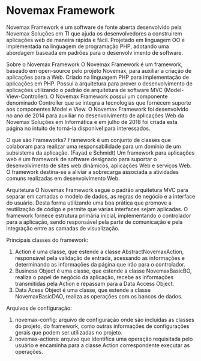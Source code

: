 # Novemax Framework
Novemax Framework é um software de fonte aberta desenvolvido pela Novemax Soluções em TI que ajuda os desenvolvedores a construirem aplicações web de maneira rápida e fácil. Projetado em linguagem OO e implementada na linguagem de programação PHP, adotando uma abordagem baseada em padrões para o desenvolv
imento de software.

Sobre o Novemax Framework
O Novemax Framework é um framework, baseado em open-source pelo projeto Novemax, para auxiliar a criação de aplicações para a Web. Criado na linguagem PHP para implementação de aplicações em PHP. Possui a arquitetura para prover o desenvolvimento de aplicações utilizando o padrão de arquitetura de software MVC (Model-View-Controller).
O Novemax Framework possui um componente denominado Controller que se integra a tecnologias que fornecem suporte aos componentes Model e View.
O Novemax Framework foi desenvolvido no ano de 2014 para auxiliar no desenvolvimento de aplicações Web da Novemax Soluções em Informática e em julho de 2018 foi criada esta página no intuito de torná-la disponível para interessados.

O que são Frameworks?
Framework é um conjunto de classes que colaboram para realizar uma responsabilidade para um domínio de um subsistema da aplicação. (Fayad e Schmidt)
Um framework para aplicações web é um framework de software designado para suportar o desenvolvimento de sites web dinâmicos, aplicações Web e serviços Web. O framework destina-se a aliviar a sobrecarga associada a atividades comuns realizadas em desenvolvimento Web.

Arquitetura
O Novemax Framework segue o padrão arquitetura MVC para separar em camadas o modelo de dados, as regras de negócio e a interface do usuário. Desta forma utilizando uma boa prática que promove a reutilização de código e permite que várias interfaces sejam aplicadas.
O framework fornece estrutura primária inicial, implementando o controlador para a aplicação, sendo responsável pela parte de comunicação e pela integração entre as camadas de visualização.

Principais classes do framework:
1) Action é uma classe, que estende a classe AbstractNovemaxAction, responsável pela validação de entrada, acessando as informações e determinando as informações da página que irão para o controlador.
2) Business Object é uma classe, que estende a classe NovemaxBasicBO, realiza o papel de negócio da aplicação, recebe as informações transmitidas pela Action e repassam para a Data Access Object.
3) Data Acess Object é uma classe, que estende a classe NovemaxBasicDAO, realiza as operações com os bancos de dados.

Arquivos de configuração:
1) novemax-config: arquivo de configuração onde são incluídas as classes do projeto, do framework, como outras informações de configurações gerais que podem ser utilizadas no projeto.
2) novemax-actions: arquivo que identifica uma operação requisitada pelo usuário e encaminha para a classe Action correspondente executar as operações.
